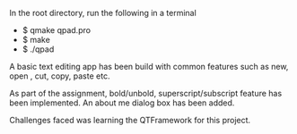 In the root directory, run the following in a terminal
- $ qmake qpad.pro
- $ make
- $ ./qpad

A basic text editing app has been build with common features such as new, open , cut, copy, paste etc.

As part of the assignment, bold/unbold, superscript/subscript feature has been implemented.
An about me dialog box has been added.

Challenges faced was learning the QTFramework for this project.
